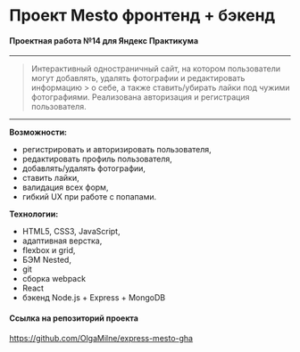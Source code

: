 # Проект Mesto фронтенд + бэкенд

#### Проектная работа №14  для Яндекс Практикума
------
> Интерактивный одностраничный сайт, на котором пользователи
> могут добавлять, удалять фотографии и редактировать информацию > о себе, а также ставить/убирать лайки под чужими фотографиями.
>Реализована авторизация и регистрация пользователя.
------


**Возможности:**

* регистрировать и авторизировать пользователя,
* редактировать профиль пользователя,
* добавлять/удалять фотографии,
* ставить лайки,
* валидация всех форм,
* гибкий UX при работе с попапами.


**Технологии:**

* HTML5, CSS3, JavaScript,
* адаптивная верстка,
* flexbox и grid,
* БЭМ Nested,
* git
* сборка webpack
* React
* бэкенд Node.js + Express + MongoDB

#### Ссылка на репозиторий проекта

https://github.com/OlgaMilne/express-mesto-gha
